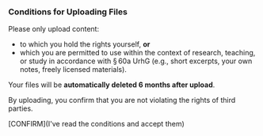 ### Conditions for Uploading Files

Please only upload content:
- to which you hold the rights yourself, **or**
- which you are permitted to use within the context of research, teaching, or study in accordance with § 60a UrhG (e.g., short excerpts, your own notes, freely licensed materials).

Your files will be **automatically deleted 6 months after upload**.

By uploading, you confirm that you are not violating the rights of third parties.

[CONFIRM](I've read the conditions and accept them)


